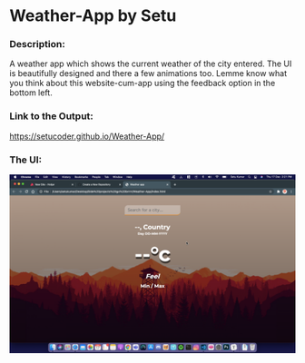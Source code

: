 # Weather-App by Setu

### Description:

A weather app which shows the current weather of the city entered. The UI is beautifully designed and there a few animations too. Lemme know what you think about this website-cum-app using the feedback option in the bottom left.

### Link to the Output:
https://setucoder.github.io/Weather-App/

### The UI:

<img src="The UI.png" alt="UI">
